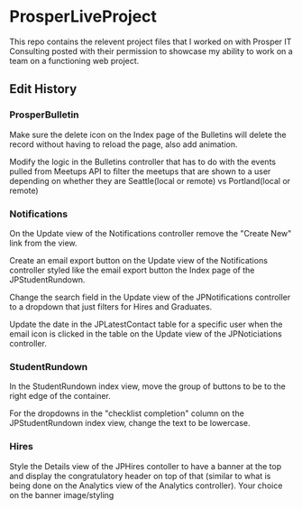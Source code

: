 # ProsperLiveProject
This repo contains the relevent project files that I worked on with Prosper IT Consulting posted with their permission to showcase my ability to work on a team on a functioning web project.

## Edit History
### ProsperBulletin

Make sure the delete icon on the Index page of the Bulletins will delete the record without having to reload the page, also add animation.

Modify the logic in the Bulletins controller that has to do with the events pulled from Meetups API to filter the meetups that are shown to a user 
depending on whether they are Seattle(local or remote) vs Portland(local or remote)

### Notifications

On the Update view of the Notifications controller remove the "Create New" link from the view.

Create an email export button on the Update view of the Notifications controller styled like the email export button the Index page of the JPStudentRundown.

Change the search field in the Update view of the JPNotifications controller to a dropdown that just filters for Hires and Graduates.

Update the date in the JPLatestContact table for a specific user when the email icon is clicked in the table on the Update view of the JPNoticiations controller.

### StudentRundown

In the StudentRundown index view, move the group of buttons to be to the right edge of the container.

For the dropdowns in the "checklist completion" column on the JPStudentRundown index view, change the text to be lowercase.	

### Hires

Style the Details view of the JPHires contoller to have a banner at the top and display the congratulatory header on top of that (similar to what is 
being done on the Analytics view of the Analytics controller). Your choice on the banner image/styling		














